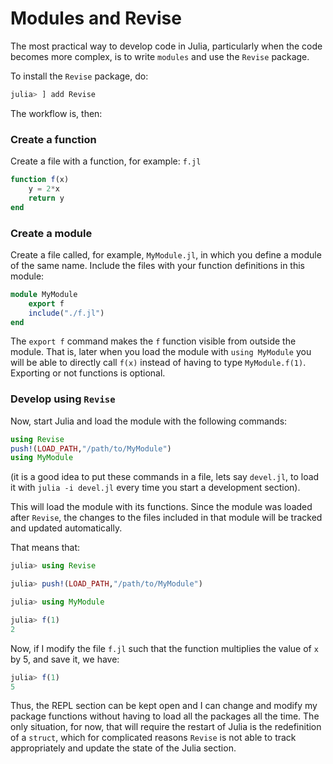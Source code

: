 
# Modules and Revise

The most practical way to develop code in Julia, particularly when the code becomes more complex, is to write `modules` and use the `Revise` package.

To install the `Revise` package, do:
```julia
julia> ] add Revise
```

The workflow is, then:

### Create a function

Create a file with a function, for example: `f.jl`

```julia
function f(x)
    y = 2*x
    return y
end
```

### Create a module

Create a file called, for example, `MyModule.jl`, in which you define a module of the same name. Include the files with your function definitions in this module:

```julia
module MyModule
    export f
    include("./f.jl")  
end
```

The `export f` command makes the `f` function visible from outside the module. That is, later when you load the module with `using MyModule` you will be able to directly call `f(x)` instead of having to type `MyModule.f(1)`. Exporting or not functions is optional.

### Develop using `Revise`

Now, start Julia and load the module with the following commands:

```julia
using Revise
push!(LOAD_PATH,"/path/to/MyModule")
using MyModule
```

(it is a good idea to put these commands in a file, lets say `devel.jl`, to load it with `julia -i devel.jl` every time you start a development section). 

This will load the module with its functions. Since the module was loaded after `Revise`, the changes to the files included in that module will be tracked and updated automatically. 

That means that:
 
```julia
julia> using Revise

julia> push!(LOAD_PATH,"/path/to/MyModule")

julia> using MyModule

julia> f(1)
2
```

Now, if I modify the file `f.jl` such that the function multiplies the value of `x` by 5, and save it, we have:

```julia
julia> f(1)
5

```

Thus, the REPL section can be kept open and I can change and modify my package functions without having to load all the packages all the time.  The only situation, for now, that will require the restart of Julia is the redefinition of a `struct`, which for complicated reasons `Revise` is not able to track appropriately and update the state of the Julia section. 

